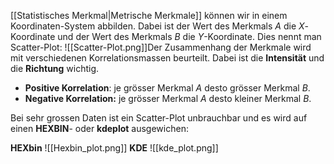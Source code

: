 [[Statistisches Merkmal|Metrische Merkmale]] können wir in einem Koordinaten-System abbilden. Dabei ist der Wert des Merkmals $A$ die $X$-Koordinate und der Wert des Merkmals $B$ die $Y$-Koordinate.
Dies nennt man Scatter-Plot:
![[Scatter-Plot.png]]Der Zusammenhang der Merkmale wird mit verschiedenen Korrelationsmassen beurteilt. Dabei ist die **Intensität** und die **Richtung** wichtig.

- **Positive Korrelation**: je grösser Merkmal $A$ desto grösser Merkmal $B$.
- **Negative Korrelation:** je grösser Merkmal $A$ desto kleiner Merkmal $B$.

Bei sehr grossen Daten ist ein Scatter-Plot unbrauchbar und es wird auf einen **HEXBIN**- oder **kdeplot** ausgewichen:

**HEXbin**
![[Hexbin_plot.png]]
**KDE**
![[kde_plot.png]]

